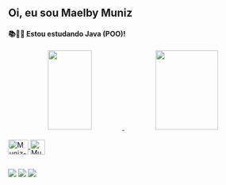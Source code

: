 ## Oi, eu sou Maelby Muniz
#### 📚📕📖 Estou estudando Java (POO)!

<div align="center">
  <a href="https://github.com/maelby">
  <img height="160em" width="42%" src="https://github-readme-stats.vercel.app/api?username=maelby&show_icons=true&theme=dracula&include_all_commits=true&count_private=true"/>
  <img height="160em" width="50%" src="https://github-readme-stats.vercel.app/api/top-langs/?username=maelby&layout=compact&langs_count=7&theme=dracula"/>
</div>
<div style="display: inline_block"><br>
  <img align="center" alt="Muniz-Java" height="30" width="40" src="https://cdn.jsdelivr.net/gh/devicons/devicon/icons/java/java-original.svg" />
  <img align="center" alt="Muniz-Eclipse" height="30" width="30" src= "https://user-images.githubusercontent.com/11943860/46922575-7017cf80-cfe1-11e8-845a-0cd198fb546c.png"
</div>
  
  ##
 
<div> 
  <a href = "mailto:maelbymuniz@gmail.com"><img src="https://img.shields.io/badge/Gmail-D14836?style=for-the-badge&logo=gmail&logoColor=white" target="_blank"></a>
  <a href="https://www.linkedin.com/in/maelbymuniz" target="_blank"><img src="https://img.shields.io/badge/-LinkedIn-%230077B5?style=for-the-badge&logo=linkedin&logoColor=white" target="_blank"></a> 
  <a href="https://instagram.com/maelbymuniz" target="_blank"><img src="https://img.shields.io/badge/-Instagram-%23E4405F?style=for-the-badge&logo=instagram&logoColor=white" target="_blank"></a> 
</div>
